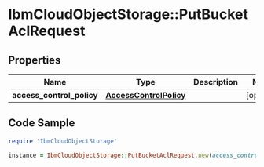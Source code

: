 # IbmCloudObjectStorage::PutBucketAclRequest

## Properties

Name | Type | Description | Notes
------------ | ------------- | ------------- | -------------
**access_control_policy** | [**AccessControlPolicy**](AccessControlPolicy.md) |  | [optional] 

## Code Sample

```ruby
require 'IbmCloudObjectStorage'

instance = IbmCloudObjectStorage::PutBucketAclRequest.new(access_control_policy: null)
```


